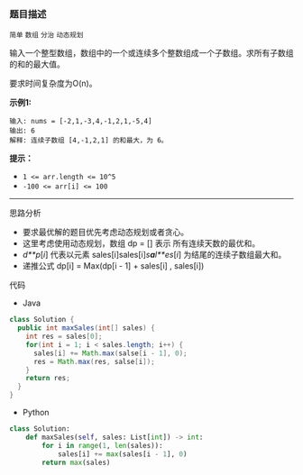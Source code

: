 ### 题目描述

`简单` `数组` `分治` `动态规划`

输入一个整型数组，数组中的一个或连续多个整数组成一个子数组。求所有子数组的和的最大值。

要求时间复杂度为O(n)。

 

**示例1:**

```
输入: nums = [-2,1,-3,4,-1,2,1,-5,4]
输出: 6
解释: 连续子数组 [4,-1,2,1] 的和最大，为 6。
```

 

**提示：**

- `1 <= arr.length <= 10^5`
- `-100 <= arr[i] <= 100`

---

思路分析

- 要求最优解的题目优先考虑动态规划或者贪心。
- 这里考虑使用动态规划，数组 dp = [] 表示 所有连续天数的最优和。
- *d**p*[*i*] 代表以元素 sales[i]sales[i]*s**a**l**es*[*i*] 为结尾的连续子数组最大和。
- 递推公式 dp[i] = Max(dp[i - 1] + sales[i] , sales[i])

代码

- Java

```java
class Solution {
  public int maxSales(int[] sales) {
    int res = sales[0];
    for(int i = 1; i < sales.length; i++) {
      sales[i] += Math.max(salse[i - 1], 0);
      res = Math.max(res, salse[i]);
    }
    return res;
  }
}
```

- Python

```python
class Solution:
    def maxSales(self, sales: List[int]) -> int:
        for i in range(1, len(sales)):
            sales[i] += max(sales[i - 1], 0)
        return max(sales)
```

